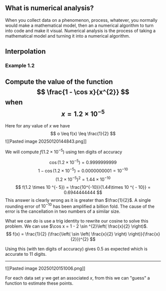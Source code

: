 
## What is numerical analysis?

When you collect data on a phenomenon, process, whatever, you normally would make a mathematical model, then an a numerical algorithm to turn into code and make it visual. Numerical analysis is the process of taking a mathematical model and turning it into a numerical algorithm.

## Interpolation

### Example 1.2

Compute the value of the function $$
\frac{1 - \cos x}{x^{2}}
$$
when $$
x = 1.2 \times 10^{-5}
$$
---

Here for any value of $x$ we have $$
o \leq f(x) \leq \frac{1}{2}
$$
![[Pasted image 20250120144843.png]]

We will compute $f(1.2 \times 10 ^{ - 5})$ using ten digits of accuracy

$$
\cos (1.2 \times 10 ^{ - 5}) = 0.9999999999
$$
$$
1-\cos (1.2 \times 10 ^{ - 5}) = 0.0000000001 = 10 ^{ - 10}
$$
$$
(1.2 \times 10^{-5})^{2} = 1.44 \times 10 ^{ - 10}
$$
$$
f(1.2 \times 10 ^{- 5}) = \frac{10^{-10}}{1.44\times 10 ^{ - 10}} = 0.6944444444
$$
This answer is clearly wrong as it is greater than $\frac{1}{2}$. A single rounding error of $10^{-10}$ has been amplified a billion fold. The cause of the error is the cancellation in two numbers of a similar size.

What we can do is use a trig identity to rewrite our cosine to solve this problem. We can use $\cos x = 1 - 2 \sin ^{2}\left( \frac{x}{2} \right)$. $$
f(x) = \frac{1}{2} (\frac{\left(  \sin \left( \frac{x}{2} \right) \right)}{\frac{x}{2}})^{2}
$$

Using this (with ten digits of accuracy) gives $0.5$ as expected which is accurate to 11 digits.

---

![[Pasted image 20250120151006.png]]

For each data set $y$ we get an associated $x$, from this we can "guess" a function to estimate these points.


